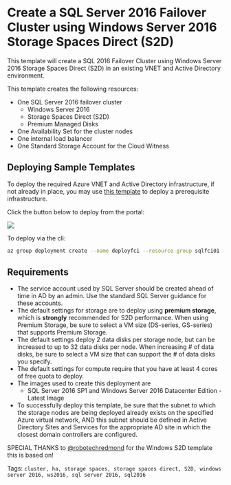 # Create a SQL Server 2016 Failover Cluster using Windows Server 2016 Storage Spaces Direct (S2D)
This template will create a SQL 2016 Failover Cluster using Windows Server 2016 Storage Spaces Direct (S2D) in an existing VNET and Active Directory environment.

This template creates the following resources:

+	One SQL Server 2016 failover cluster 
    +    Windows Server 2016 
    +    Storage Spaces Direct (S2D)
    +    Premium Managed Disks
+	One Availability Set for the cluster nodes
+   One internal load balancer
+   One Standard Storage Account for the Cloud Witness

## Deploying Sample Templates

To deploy the required Azure VNET and Active Directory infrastructure, if not already in place, you may use <a href="https://github.com/Azure/azure-quickstart-templates/tree/master/active-directory-new-domain-ha-2-dc">this template</a> to deploy a prerequisite infrastructure. 

Click the button below to deploy from the portal:

<a href="https://portal.azure.com/#create/Microsoft.Template/uri/https%3A%2F%2Fraw.githubusercontent.com%2FMSBrett%2Fazure-quickstart-templates%2Fmaster%2Fsql-server-2016-fci-existing-vnet-and-ad%2Fazuredeploy.json" target="_blank">
    <img src="http://azuredeploy.net/deploybutton.png"/>
</a>


To deploy via the cli:
```bash
az group deployment create --name deployfci --resource-group sqlfci01 --template-file azuredeploy.json --parameters @azuredeploy.parameters.json
```

## Requirements

+ 	The service account used by SQL Server should be created ahead of time in AD by an admin.  Use the standard SQL Server guidance for these accounts.
+	The default settings for storage are to deploy using **premium storage**, which is **strongly** recommended for S2D performance.  When using Premium Storage, be sure to select a VM size (DS-series, GS-series) that supports Premium Storage.
+   The default settings deploy 2 data disks per storage node, but can be increased to up to 32 data disks per node.  When increasing # of data disks, be sure to select a VM size that can support the # of data disks you specify.
+ 	The default settings for compute require that you have at least 4 cores of free quota to deploy.
+ 	The images used to create this deployment are
	+ 	SQL Server 2016 SP1 and Windows Server 2016 Datacenter Edition - Latest Image
+	To successfully deploy this template, be sure that the subnet to which the storage nodes are being deployed already exists on the specified Azure virtual network, AND this subnet should be defined in Active Directory Sites and Services for the appropriate AD site in which the closest domain controllers are configured.




SPECIAL THANKS to <a href="https://github.com/robotechredmond">@robotechredmond</a> for the Windows S2D template this is based on!


Tags: ``cluster, ha, storage spaces, storage spaces direct, S2D, windows server 2016, ws2016, sql server 2016, sql2016``
